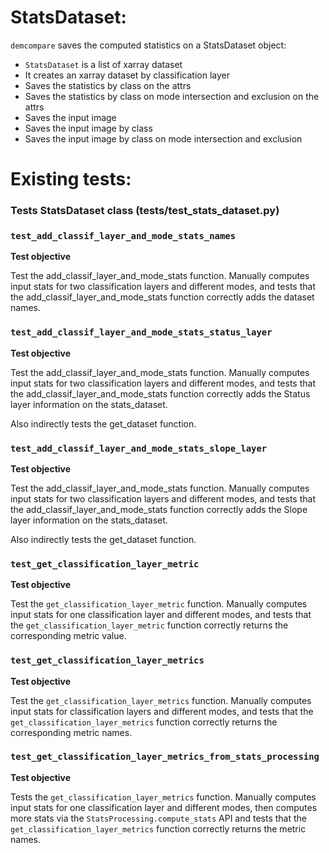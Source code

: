 # StatsDataset:

`demcompare` saves the computed statistics on a StatsDataset object:
- `StatsDataset` is a list of xarray dataset
- It creates an xarray dataset by classification layer
- Saves the statistics by class on the attrs
- Saves the statistics by class on mode intersection and exclusion on the attrs 
- Saves the input image 
- Saves the input image by class 
- Saves the input image by class on mode intersection and exclusion

# Existing tests:


### Tests StatsDataset class (tests/test_stats_dataset.py)

### `test_add_classif_layer_and_mode_stats_names`

**Test objective**

Test the add_classif_layer_and_mode_stats function.
Manually computes input stats for two classification
layers and different modes, and tests that the
add_classif_layer_and_mode_stats function correctly
adds the dataset names.


### `test_add_classif_layer_and_mode_stats_status_layer`

**Test objective**

Test the add_classif_layer_and_mode_stats function.
Manually computes input stats for two classification
layers and different modes, and tests that the
add_classif_layer_and_mode_stats function correctly
adds the Status layer information on the stats_dataset.

Also indirectly tests the get_dataset function.


### `test_add_classif_layer_and_mode_stats_slope_layer`

**Test objective**

Test the add_classif_layer_and_mode_stats function.
Manually computes input stats for two classification
layers and different modes, and tests that the
add_classif_layer_and_mode_stats function correctly
adds the Slope layer information on the stats_dataset.

Also indirectly tests the get_dataset function.



### `test_get_classification_layer_metric`

**Test objective**

Test the `get_classification_layer_metric` function.
    Manually computes input stats for one classification
    layer and different modes, and tests that the
    `get_classification_layer_metric` function correctly
    returns the corresponding metric value.

### `test_get_classification_layer_metrics`

**Test objective**

Test the `get_classification_layer_metrics` function.
    Manually computes input stats for classification
    layers and different modes, and tests that the
    `get_classification_layer_metrics` function correctly
    returns the corresponding metric names.

### `test_get_classification_layer_metrics_from_stats_processing`

**Test objective**

Tests the `get_classification_layer_metrics` function.
    Manually computes input stats for one classification
    layer and different modes, then computes more stats via the
    `StatsProcessing.compute_stats` API and tests that the
    `get_classification_layer_metrics` function correctly
    returns the metric names.

